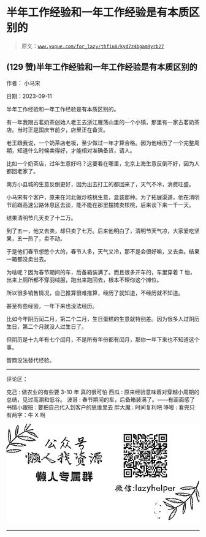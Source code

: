 # 半年工作经验和一年工作经验是有本质区别的

> 原文：[`www.yuque.com/for_lazy/thfiu8/kyd7z4bgam9yrb27`](https://www.yuque.com/for_lazy/thfiu8/kyd7z4bgam9yrb27)

## (129 赞)半年工作经验和一年工作经验是有本质区别的

作者： 小马宋

日期：2023-09-11

半年工作经验和一年工作经验是有本质区别的。

有一年我跟古茗奶茶创始人老王去浙江雁荡山里的一个小镇，那里有一家古茗奶茶店。当时正是国庆节前夕，店里正在备货。

老王跟我说，一个奶茶店老板，至少做过一年才算合格。因为他经历了一个完整周期，知道什么时候卖得好，才能相对准确备货，请人。

比如一个奶茶店，过年生意好吗？这要看在哪里，北京上海生意反倒不好，因为人都回老家了。

南方小县城的生意反倒更好，因为出去打工的都回来了，天气不冷，消费旺盛。

小马宋有个客户，原来在河北做炒核桃生意，盒装那种。为了拓展渠道，他在清明节前跟高速公路休息区去谈，能不能在那里摆摊卖核桃，后来谈下来一千一天。

结果清明节几天卖了十二万。

到了五一，他又去卖，却只卖了七万。后来他明白了，清明节天气凉，大家爱吃坚果，五一热了，卖不动。

于是他们春节想憋个大的，春节人多，天气又冷，那不是会很好嘛，又去卖。结果一箱都没卖出去。

为啥呢？因为春节期间的车，后备箱装满了。而且很多开车的，车里穿着 T 恤，出来上厕所都不穿羽绒服，跑出来跑回去，根本不理你这个摊位。

所以很多销售情况，自己推算很难推算，经历了就知道，不经历就不知道。

甚至有些经验，一年下来也没法经历。

比如今年阴历闰二月，第二个二月，生日蛋糕的生意就特别差。因为很多人过阴历生日，第二个月就没人过生日了。

但阴历是十九年有七个闰月，不是所有年份都有闰月，那你一年下来也不知道这个事。

智商没法替代经验。

* * *

评论区：

克己 : 做农业的有些要 3-10 年
真的很可怕
西瓜 : 原来经验意味着对穿越小周期的总结，见过高潮和低谷。
波哥 : 春节期间的车，后备箱装满了。——有画面感了
书情小跟班 : 要把自己代入到客户的思维里去
胖大魔 : 时间复利吧
哆啦 : 看完只有两字：牛 X 啊

![](img/1c37d505930596d12a88ab23e11aa07a.png)

* * *